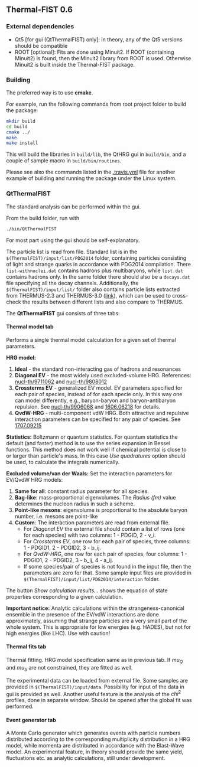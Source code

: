 ## Thermal-FIST 0.6

### External dependencies

- Qt5 [for gui (QtThermalFIST) only]: in theory, any of the Qt5 versions should be compatible
- ROOT [optional]: Fits are done using Minuit2. If ROOT (containing Minuit2) is found, then the Minuit2 library from ROOT is used. Otherwise Minuit2 is built inside the Thermal-FIST package.

### Building

The preferred way is to use **cmake**.

For example, run the following commands from root project folder to build the package:
```bash
mkdir build
cd build
cmake ../
make
make install
```

This will build the libraries in `build/lib`, the QtHRG gui in `build/bin`,
and a couple of sample macro in `build/bin/routines`.

Please see also the commands listed in the [.travis.yml](../.travis.yml) file for another example of building and running the package under the Linux system.

### QtThermalFIST

The standard analysis can be performed within the gui.

From the build folder, run with
```bash
./bin/QtThermalFIST
```

For most part using the gui should be self-explanatory. 

The particle list is read from file.
Standard list is in the `$(ThermalFIST)/input/list/PDG2014` folder, containing particles consisting of light and strange quarks in accordance with PDG2014 compilation.
There `list-withnuclei.dat` contains hadrons plus multibaryons, while `list.dat` contains hadrons only. In the same folder there should also be a `decays.dat` file specifying all the decay channels.
Additionally, the `$(ThermalFIST)/input/list/` folder also contains particle lists extracted from THERMUS-2.3 and THERMUS-3.0 ([link](http://www.phy.uct.ac.za/phy/people/academic/wheaton/research)), which can be used to cross-check the results between different lists and also compare to THERMUS.

The **QtThermalFIST** gui consists of three tabs:

#### Thermal model tab

Performs a single thermal model calculation for a given set of thermal parameters.

**HRG model:**

1. **Ideal** - the standard non-interacting gas of hadrons and resonances
2. **Diagonal EV** - the most widely used excluded-volume HRG. References: [nucl-th/9711062](https://arxiv.org/abs/nucl-th/9711062) and [nucl-th/9808012](https://arxiv.org/abs/nucl-th/9808012) 
3. **Crossterms EV** - generalized EV model. EV parameters specified for each pair of species, instead of for each specie only. In this way one can model differently, e.g., baryon-baryon and baryon-antibaryon repulsion. See [nucl-th/9906068](https://arxiv.org/abs/nucl-th/9906068) and [1606.06218](https://arxiv.org/abs/1606.06218) for details.
4. **QvdW-HRG** - multi-component vdW HRG. Both attractive and repulsive interaction parameters can be specified for any pair of species. See [1707.09215](https://arxiv.org/abs/1707.09215)

**Statistics:** Boltzmann or quantum statistics. For quantum statistics the default (and faster) method is to use the series expansion in Bessel functions. This method does not work well if chemical potential is close to or larger than particle's mass. In this case *Use quadratures* option should be used, to calculate the integrals numerically.

**Excluded volume/van der Waals:** 
Set the interaction parameters for EV/QvdW HRG models:

1. **Same for all**: constant radius parameter for all species.
2. **Bag-like**: mass-proportional eigenvolumes. The *Radius (fm)* value determines the nucleon radius in such a scheme.
3. **Point-like mesons**: eigenvolume is proportional to the absolute baryon number, i.e. mesons are point-like
4. **Custom**: The interaction parameters are read from external file. 
   * For *Diagonal EV* the external file should contain a list of rows (one for each species) with two columns: 1 - PDGID, 2 - v_i. 
   * For *Crossterms EV*, one row for each pair of species, three columns: 1 - PDGID1, 2 - PDGID2, 3 - b_ij. 
   * For *QvdW-HRG*, one row for each pair of species, four columns: 1 - PDGID1, 2 - PDGID2, 3 - b_ij, 4 - a_ij. 
   * If some species/pair of species is not found in the input file, then the parameters are zero for that. Some sample input files are provided in `$(ThermalFIST)/input/list/PDG2014/interaction` folder.

The button *Show calculation results...* shows the equation of state properties corresponding to a given calculation.

**Important notice:** Analytic calculations within the strangeness-canonical ensemble in the presence of the EV/vdW interactions are done approximately, assuming that strange particles are a very small part of the whole system. This is appropriate for low energies (e.g. HADES), but not for high energies (like LHC). Use with caution!

#### Thermal fits tab

Thermal fitting. HRG model specification same as in previous tab.
If $mu_Q$ and $mu_S$ are not constrained, they are fitted as well.

The experimental data can be loaded from external file. Some samples are provided in `$(ThermalFIST)/input/data`. Possibility for input of the data in gui is provided as well.
Another useful feature is the analysis of the $chi^2$ profiles, done in separate window. Should be opened after the global fit was performed.

#### Event generator tab

A Monte Carlo generator which generates events with particle numbers distributed according to the corresponding multiplicity distribution in a HRG model, while momenta are distributed in accordance with the Blast-Wave model. An experimental feature, in theory should provide the same yield, fluctuations etc. as analytic calculations, still under development.
